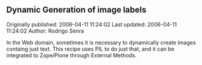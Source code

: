 ## Dynamic Generation of image labels

Originally published: 2006-04-11 11:24:02
Last updated: 2006-04-11 11:24:02
Author: Rodrigo Senra

In the Web domain, sometimes it is necessary to dynamically create images containg just text. This recipe uses PIL to do just that, and it can be integrated to Zope/Plone through External Methods.